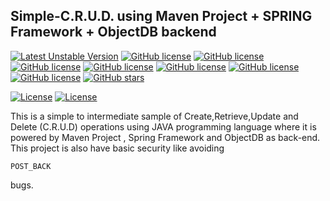 ## Simple-C.R.U.D. using Maven Project + SPRING Framework + ObjectDB backend

[![Latest Unstable Version](https://img.shields.io/badge/Version-1.0-orange.svg)](https://github.com/clydegold8/Simple-MAVEN-SPRING-OBJECTDB-CRUD)
[![GitHub license](https://img.shields.io/badge/Platform-Windows%20%7C%20IOS%20%7C%20Linux-yellow.svg)](https://github.com/clydegold8/Simple-MAVEN-SPRING-OBJECTDB-CRUD)
[![GitHub license](https://img.shields.io/badge/Spring%20Framework-4.3.1%20Current%20GA-green.svg)](https://projects.spring.io/spring-framework/)
[![GitHub license](https://img.shields.io/badge/Maven-3.3.9-yellow.svg)](https://maven.apache.org/index.html)
[![GitHub license](https://img.shields.io/badge/JAVA-Version%208%20Update%2091-yellowgreen.svg)](https://java.com/en/)
[![GitHub license](https://img.shields.io/badge/JUnit%20Test-Passing%20%7C%20No%20Errors-brightgreen.svg)](http://junit.org/junit4/)
[![GitHub license](https://img.shields.io/badge/Build-Passing%20%7C%20No%20Errors-brightgreen.svg)](http://maven.apache.org/#)
[![GitHub license](https://img.shields.io/badge/license-MIT-blue.svg)](https://raw.githubusercontent.com/clydegold8/Simple-MAVEN-SPRING-OBJECTDB-CRUD/master/LICENSE)
[![GitHub stars](https://img.shields.io/github/stars/clydegold8/Simple-MAVEN-SPRING-OBJECTDB-CRUD.svg)](https://github.com/clydegold8/Simple-MAVEN-SPRING-OBJECTDB-CRUD/stargazers)

[![License](https://www.w3.org/Icons/valid-html401)]()
[![License](https://www.w3.org/Icons/valid-css2)]()



This is a simple to intermediate sample of Create,Retrieve,Update and Delete (C.R.U.D) operations using JAVA programming language where it is powered by Maven Project , Spring Framework and ObjectDB as back-end. This project is also have basic security like avoiding <pre><code>POST_BACK</code></pre> bugs. 
